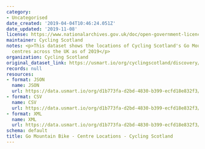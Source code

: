 ```yaml
---
category:
- Uncategorised
date_created: '2019-04-04T10:46:24.051Z'
date_updated: '2019-11-08'
license: https://www.nationalarchives.gov.uk/doc/open-government-licence/version/3/
maintainer: Cycling Scotland
notes: <p>This dataset shows the locations of Cycling Scotland's Go Mountrain Bike
  centres across the UK as of 2019</p>
organization: Cycling Scotland
original_dataset_link: https://usmart.io/org/cyclingscotland/discovery/discovery-view-detail/ec90664f-00ed-4ef7-afe0-5a51aba90294
records: null
resources:
- format: JSON
  name: JSON
  url: https://data.usmart.io/org/d1b773fa-d2bd-4830-b399-ecfd18e832f3/resource?resourceGUID=989cccbd-1e21-4aa3-8071-5556c0aa720e
- format: CSV
  name: CSV
  url: https://data.usmart.io/org/d1b773fa-d2bd-4830-b399-ecfd18e832f3/resource?resourceGUID=8fa7d5eb-ed2e-4020-9d6b-e56bb9e9e5fe
- format: XML
  name: XML
  url: https://data.usmart.io/org/d1b773fa-d2bd-4830-b399-ecfd18e832f3/resource?resourceGUID=efa338b1-2fe2-4f65-a08c-21400237de94
schema: default
title: Go Mountain Bike - Centre Locations - Cycling Scotland
---
```

